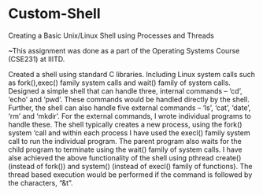 # Custom-Shell
Creating a Basic Unix/Linux Shell using Processes and Threads

~This assignment was done as a part of the Operating Systems Course (CSE231) at IIITD.

Created a shell using standard C libraries. Including Linux system calls such as fork(),exec() family system calls and wait() family of system calls.
Designed a simple shell that can handle three, internal commands – ‘cd’, ‘echo’ and ‘pwd’. These commands would be handled directly by the shell. Further, the shell can also handle five external commands – ‘ls’, ‘cat’, ‘date’, ‘rm’ and ‘mkdir’. 
For the external commands, I wrote individual programs to handle these. The shell typically creates a new process, using the fork() system ‘call and within each process I have used the execl() family system call to run the individual program. The parent program also waits for the child program to terminate using the wait() family of system calls.
I have alse achieved the above functionality of the shell using pthread create() (instead of fork()) and system() (instead of execl() family of functions).
The thread based execution would be performed if the command is followed by the characters, “&t”.
